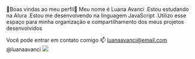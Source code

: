 💙Boas vindas ao meu perfil💙
Meu nome é Luana Avanci
.Estou estudando na Alura
.Estou me desenvolvendo na linguagem JavaScript
.Utilizo esse espaço para minha organização e compartilhamento dos meus projetos desenvolvidos

Você pode entrar em contato comigo 📫
luanaavanci@email.com
@luanaavanci
![](link)
